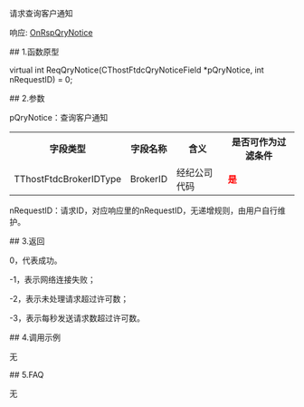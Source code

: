 <p>请求查询客户通知</p>
<p>响应: <a href="../../CTHOSTFTDCTRADERAPI/ONRSPQRYNOTICE/">OnRspQryNotice</a></p>
<span class="anchor" id="2ee66eb7-0077-4982-aafc-68782dad8e9f"></span>
## 1.函数原型
<p>virtual int ReqQryNotice(CThostFtdcQryNoticeField *pQryNotice, int nRequestID) = 0;</p>
<span class="anchor" id="fe11327e-b26e-4678-bc5d-2e48d5f7a799"></span>
## 2.参数
<p>pQryNotice：查询客户通知</p>
<table><tr><th style="TEXT-ALIGN: center;">字段类型</th><th style="TEXT-ALIGN: center;">字段名称</th><th style="TEXT-ALIGN: center;">含义</th><th style="TEXT-ALIGN: center;">是否可作为过滤条件</th></tr><tr><td style="TEXT-ALIGN: left;">TThostFtdcBrokerIDType</td>
<td style="TEXT-ALIGN: left;">BrokerID</td>
<td style="TEXT-ALIGN: left;">经纪公司代码</td>
<td style="TEXT-ALIGN: left;"><strong><font color="#FF0000">是</font></strong></td>
</tr>
</table>
<p>nRequestID：请求ID，对应响应里的nRequestID，无递增规则，由用户自行维护。</p>
<span class="anchor" id="32f1f14a-0f94-489d-8182-97e5e05218e3"></span>
## 3.返回
<p>0，代表成功。</p>
<p>-1，表示网络连接失败；</p>
<p>-2，表示未处理请求超过许可数；</p>
<p>-3，表示每秒发送请求数超过许可数。</p>
<span class="anchor" id="1981b02d-05f6-43e1-adbb-ddad99c3a80f"></span>
## 4.调用示例
<p>无</p>
<span class="anchor" id="0fde2685-d37f-4dbc-a4eb-962481e60209"></span>
## 5.FAQ
<p>无</p>
